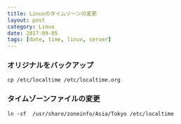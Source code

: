```yaml
---
title: Linuxのタイムゾーンの変更
layout: post
category: Linux
date: 2017-09-05
tags: [date, time, linux, server]
---
```


### オリジナルをバックアップ
`cp /etc/localtime /etc/localtime.org`

### タイムゾーンファイルの変更
`ln -sf  /usr/share/zoneinfo/Asia/Tokyo /etc/localtime`